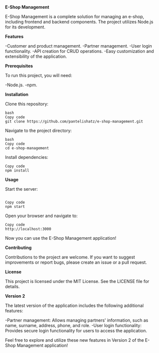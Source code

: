 **E-Shop Management**

E-Shop Management is a complete solution for managing an e-shop, including frontend and backend components. The project utilizes Node.js for its development.

**Features**

-Customer and product management.
-Partner management.
-User login functionality.
-API creation for CRUD operations.
-Easy customization and extensibility of the application.

**Prerequisites**

To run this project, you will need:

-Node.js.
-npm.

**Installation**

Clone this repository:
```
bash
Copy code
git clone https://github.com/pantelishatz/e-shop-management.git
```
Navigate to the project directory:
```
bash
Copy code
cd e-shop-management
```
Install dependencies:
```
Copy code
npm install
```
**Usage**

Start the server:
```

Copy code
npm start
```
Open your browser and navigate to:
```
Copy code
http://localhost:3000
```
Now you can use the E-Shop Management application!

**Contributing**

Contributions to the project are welcome. If you want to suggest improvements or report bugs, please create an issue or a pull request.

**License**

This project is licensed under the MIT License. See the LICENSE file for details.

**Version 2**

The latest version of the application includes the following additional features:

-Partner management: Allows managing partners' information, such as name, surname, address, phone, and role.
-User login functionality: Provides secure login functionality for users to access the application.


Feel free to explore and utilize these new features in Version 2 of the E-Shop Management application!
